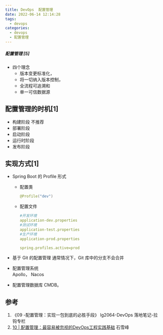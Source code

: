 ```yaml
---
title: DevOps  配置管理
date: 2022-06-14 12:14:28
tags:
  - devops
categories:
  - devops  
  - 配置管理
---
```


<p></p>
<!-- more -->

##### 配置管理 [5]
+ 四个理念
  - 版本变更标准化，
  - 将一切纳入版本控制，
  - 全流程可追溯和
  - 单一可信数据源

## 配置管理的时机[1]

+ 构建阶段
  不推荐
+ 部署阶段
+ 启动阶段
+ 运行时阶段
+ 发布阶段


## 实现方式[1]
+ Spring Boot 的 Profile 形式
  - 配置类
    ``` Java 
    @Profile("dev") 
    ```
  - 配置文件
    ``` YAML
    #开发环境
    application-dev.properties
    #测试环境
    application-test.properties
    #生产环境
    application-prod.properties
    ```
    ``` YAML
    spring.profiles.active=prod
    ```
+ 基于 Git 的配置管理
  通常情况下，Git 库中的分支不会合并
  
+ 配置管理系统   
  Apollo， Nacos
  
+ 配置管理数据库 CMDB。

## 参考
1. 《09 -配置管理：实现一包到底的必胜手段》  lg2064-DevOps 落地笔记-拉钩专栏
2. [10 | 配置管理：最容易被忽视的DevOps工程实践基础]() 石雪峰